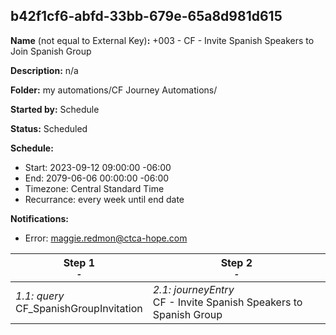 ## b42f1cf6-abfd-33bb-679e-65a8d981d615

**Name** (not equal to External Key)**:** +003 - CF - Invite Spanish Speakers to Join Spanish Group

**Description:** n/a

**Folder:** my automations/CF Journey Automations/

**Started by:** Schedule

**Status:** Scheduled

**Schedule:**

* Start: 2023-09-12 09:00:00 -06:00
* End: 2079-06-06 00:00:00 -06:00
* Timezone: Central Standard Time
* Recurrance: every week until end date

**Notifications:**

* Error: maggie.redmon@ctca-hope.com

| Step 1<br>_<small>-</small>_ | Step 2<br>_<small>-</small>_ |
| --- | --- |
| _1.1: query_<br>CF_SpanishGroupInvitation | _2.1: journeyEntry_<br>CF - Invite Spanish Speakers to Spanish Group |
